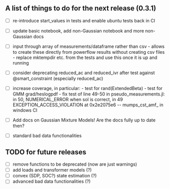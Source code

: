 ## A list of things to do for the next release (0.3.1)

- [ ] re-introduce start_values in tests and enable ubuntu tests back in CI

- [ ] update basic notebook, add non-Gaussian notebook and more non-Gaussian docs

- [ ] input through array of measurements/dataframe rather than csv
      - allows to create these directly from powerflow results without creating csv files
      - replace mktempdir etc. from the tests and use this once it is up and running

- [ ] consider deprecating reduced_ac and reduced_ivr after test against @smart_constraint (especially reduced_ac)

- [ ] increase coverage, in particular:
      - test for rand(ExtendedBeta)
      - test for GMM grad/heslogpdf
      - fix test of line 49-50 in pseudo_measurements.jl: in 50, NUMERICAL_ERROR when sol is correct, in 49 EXCEPTION_ACCESS_VIOLATION at 0x2e2075e6 -- mumps_cst_amf_ in windows CI

- [ ] Add docs on Gaussian Mixture Models! Are the docs fully up to date then?

- [ ] standard bad data functionalities

## TODO for future releases

- [ ] remove functions to be deprecated (now are just warnings)
- [ ] add loads and transformer models    (?)
- [ ] convex (SDP, SOC?) state estimation (?)
- [ ] advanced bad data functionalities   (?)